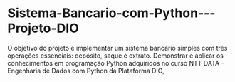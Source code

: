 # Sistema-Bancario-com-Python---Projeto-DIO
 O objetivo do projeto é implementar um sistema bancário simples com três operações essenciais: depósito, saque e extrato. Demonstrar e aplicar os conhecimentos em programação Python adquiridos no curso  NTT DATA - Engenharia de Dados com Python da Plataforma DIO,
